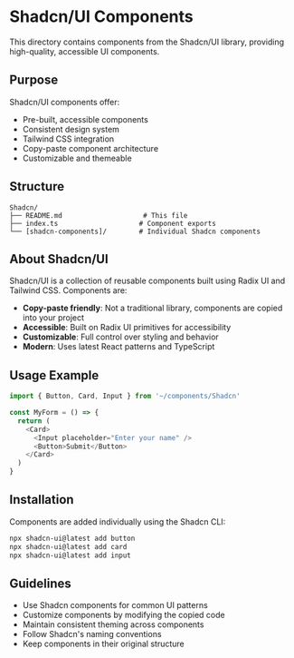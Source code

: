 # Shadcn/UI Components

This directory contains components from the Shadcn/UI library, providing high-quality, accessible UI components.

## Purpose

Shadcn/UI components offer:

- Pre-built, accessible components
- Consistent design system
- Tailwind CSS integration
- Copy-paste component architecture
- Customizable and themeable

## Structure

```
Shadcn/
├── README.md                    # This file
├── index.ts                    # Component exports
└── [shadcn-components]/        # Individual Shadcn components
```

## About Shadcn/UI

Shadcn/UI is a collection of reusable components built using Radix UI and Tailwind CSS. Components are:

- **Copy-paste friendly**: Not a traditional library, components are copied into your project
- **Accessible**: Built on Radix UI primitives for accessibility
- **Customizable**: Full control over styling and behavior
- **Modern**: Uses latest React patterns and TypeScript

## Usage Example

```typescript
import { Button, Card, Input } from '~/components/Shadcn'

const MyForm = () => {
  return (
    <Card>
      <Input placeholder="Enter your name" />
      <Button>Submit</Button>
    </Card>
  )
}
```

## Installation

Components are added individually using the Shadcn CLI:

```bash
npx shadcn-ui@latest add button
npx shadcn-ui@latest add card
npx shadcn-ui@latest add input
```

## Guidelines

- Use Shadcn components for common UI patterns
- Customize components by modifying the copied code
- Maintain consistent theming across components
- Follow Shadcn's naming conventions
- Keep components in their original structure
